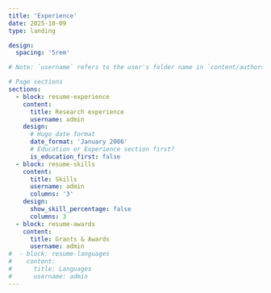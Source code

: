 ```yaml
---
title: 'Experience'
date: 2025-10-09
type: landing

design:
  spacing: '5rem'

# Note: `username` refers to the user's folder name in `content/authors/`

# Page sections
sections:
  - block: resume-experience
    content:
      title: Research experience
      username: admin
    design:
      # Hugo date format
      date_format: 'January 2006'
      # Education or Experience section first?
      is_education_first: false
  - block: resume-skills
    content:
      title: Skills
      username: admin
      columns: '3'
    design:
      show_skill_percentage: false
      columns: 3
  - block: resume-awards
    content:
      title: Grants & Awards
      username: admin
#  - block: resume-languages
#    content:
#      title: Languages
#      username: admin
---
```

